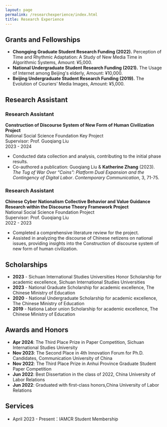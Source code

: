 ```yaml
---
layout: page
permalink: /researchexperience/index.html
title: Research Experience
---
```

## Grants and Fellowships

- **Chongqing Graduate Student Research Funding (2022).** Perception of Time and Rhythmic Adaptation: A Study of New Media Time in Algorithmic Systems, Amount: ¥5,000.
- **National Undergraduate Student Research Funding (2021).** The Usage of Internet among Beijing's elderly, Amount: ¥10,000.
- **Beijing Undergraduate Student Research Funding (2019).** The Evolution of Couriers’ Media Images, Amount: ¥5,000.

## Research Assistant

### Research Assistant
**Construction of Discourse System of New Form of Human Civilization Project**  
National Social Science Foundation Key Project  
Supervisor: Prof. Guoqiang Liu  
2023 - 2024
- Conducted data collection and analysis, contributing to the initial phase results.
- Co-authored a publication: Guoqiang Liu & **Katherine Zhang** (2023). *The Tug of War Over “Coins”: Platform Dual Expansion and the Contingency of Digital Labor*. *Contemporary Communication*, 3, 71-75.

### Research Assistant
**Chinese Cyber Nationalism Collective Behavior and Value Guidance Research within the Discourse Theory Framework Project**  
National Social Science Foundation Project  
Supervisor: Prof. Guoqiang Liu  
2022 - 2023
- Completed a comprehensive literature review for the project.
- Assisted in analyzing the discourse of Chinese netizens on national issues, providing insights into the Construction of discourse system of new form of human civilization.

## Scholarships

- **2023** - Sichuan International Studies Universities Honor Scholarship for academic excellence, Sichuan International Studies Universities
- **2023** - National Graduate Scholarship for academic excellence, The Chinese Ministry of Education
- **2020** - National Undergraduate Scholarship for academic excellence, The Chinese Ministry of Education
- **2019** - Nationa Labor union Scholarship for academic excellence, The Chinese Ministry of Education

## Awards and Honors

- **Apr 2024**: The Third Place Prize in Paper Competition, Sichuan International Studies University
- **Nov 2023**: The Second Place in 4th Innovation Forum for Ph.D. Candidates, Communication University of China
- **Nov 2022**: The Third Place Prize in Anhui Province Graduate Student Paper Competition
- **Jun 2022**: Best Dissertation in the class of 2022, China University of Labor Relations
- **Jun 2022**: Graduated with first-class honors,China University of Labor Relations

## Services

- April 2023 - Present：IAMCR Student Membership<br>